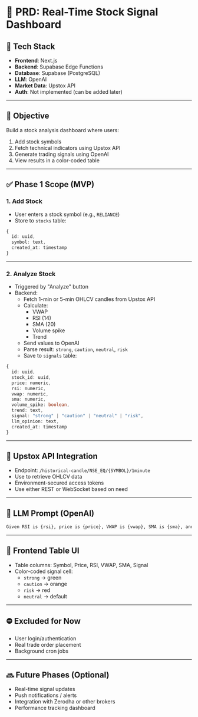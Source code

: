 # 📄 PRD: Real-Time Stock Signal Dashboard

## 🧱 Tech Stack

- **Frontend**: Next.js
- **Backend**: Supabase Edge Functions
- **Database**: Supabase (PostgreSQL)
- **LLM**: OpenAI
- **Market Data**: Upstox API
- **Auth**: Not implemented (can be added later)

---

## 🎯 Objective

Build a stock analysis dashboard where users:

1. Add stock symbols
2. Fetch technical indicators using Upstox API
3. Generate trading signals using OpenAI
4. View results in a color-coded table

---

## ✅ Phase 1 Scope (MVP)

### 1. Add Stock

- User enters a stock symbol (e.g., `RELIANCE`)
- Store to `stocks` table:

```ts
{
  id: uuid,
  symbol: text,
  created_at: timestamp
}
```

---

### 2. Analyze Stock

- Triggered by "Analyze" button
- Backend:
  - Fetch 1-min or 5-min OHLCV candles from Upstox API
  - Calculate:
    - VWAP
    - RSI (14)
    - SMA (20)
    - Volume spike
    - Trend
  - Send values to OpenAI
  - Parse result: `strong`, `caution`, `neutral`, `risk`
  - Save to `signals` table:

```ts
{
  id: uuid,
  stock_id: uuid,
  price: numeric,
  rsi: numeric,
  vwap: numeric,
  sma: numeric,
  volume_spike: boolean,
  trend: text,
  signal: "strong" | "caution" | "neutral" | "risk",
  llm_opinion: text,
  created_at: timestamp
}
```

---

## 📡 Upstox API Integration

- Endpoint: `/historical-candle/NSE_EQ/{SYMBOL}/1minute`
- Use to retrieve OHLCV data
- Environment-secured access tokens
- Use either REST or WebSocket based on need

---

## 🧠 LLM Prompt (OpenAI)

```txt
Given RSI is {rsi}, price is {price}, VWAP is {vwap}, SMA is {sma}, and volume spike is {volume_spike}, what kind of intraday trading signal is this: risk, caution, neutral, or strong? Briefly explain.
```

---

## 🎨 Frontend Table UI

- Table columns: Symbol, Price, RSI, VWAP, SMA, Signal
- Color-coded signal cell:
  - `strong` → green
  - `caution` → orange
  - `risk` → red
  - `neutral` → default

---

## ⛔ Excluded for Now

- User login/authentication
- Real trade order placement
- Background cron jobs

---

## 🔜 Future Phases (Optional)

- Real-time signal updates
- Push notifications / alerts
- Integration with Zerodha or other brokers
- Performance tracking dashboard
